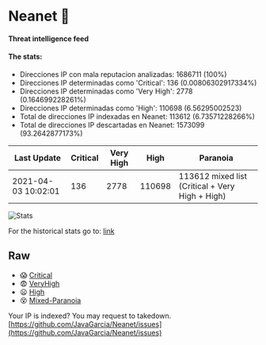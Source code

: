 # Neanet :hocho:
#### Threat intelligence feed
#### The stats:

- Direcciones IP con mala reputacion analizadas: 1686711 (100%)
- Direcciones IP determinadas como 'Critical':  136 (0.00806302917334%)
- Direcciones IP determinadas como 'Very High':  2778 (0.164699228261%)
- Direcciones IP determinadas como 'High':  110698 (6.56295002523)
- Total de direcciones IP indexadas en Neanet:  113612 (6.73571228266%)
- Total de direcciones IP descartadas en Neanet:  1573099 (93.2642877173%)

| Last Update | Critical | Very High | High | Paranoia |
| --- | --- | --- | --- | --- |
| 2021-04-03 10:02:01 | 136 | 2778 | 110698 | 113612 mixed list (Critical + Very High + High)|

![Stats](https://docs.google.com/spreadsheets/d/e/2PACX-1vSnaNMIXVabIpDJjufMlzH7poXnshF3mgd8Is1g9ytUEzVsP5my4Trn8f-xkoLLQ38xpL3HtmUexLo6/pubchart?oid=501124687&format=image)

For the historical stats go to: [link](/stats.csv)
## Raw
- :scream: [Critical](https://raw.githubusercontent.com/JavaGarcia/Neanet/master/blacklists/neanet_critical.txt)
- :fearful: [VeryHigh](https://raw.githubusercontent.com/JavaGarcia/Neanet/master/blacklists/neanet_veryHigh.txtt)
- :frowning: [High](https://raw.githubusercontent.com/JavaGarcia/Neanet/master/blacklists/neanet_high.txt)
- :dizzy_face: [Mixed-Paranoia](https://raw.githubusercontent.com/JavaGarcia/Neanet/master/blacklists/neanet_all.txt)


Your IP is indexed? You may request to takedown. [https://github.com/JavaGarcia/Neanet/issues](https://github.com/JavaGarcia/Neanet/issues)









































































































































































































































































































































































































































































































































































































































































































































































































































































































































































































































































































































































































































































































































































































































































































































































































































































































































































































































































































































































































































































































































































































































































































































































































































































































































































































































































































































































































































































































































































































































































































































































































































































































































































































































































































































































































































































































































































































































































































































































































































































































































































































































































































































































































































































































































































































































































































































































































































































































































































































































































































































































































































































































































































































































































































































